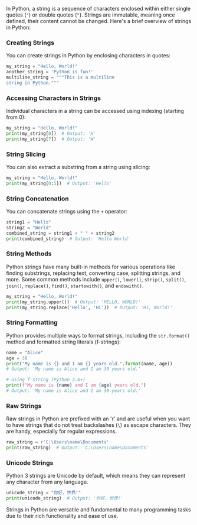 In Python, a string is a sequence of characters enclosed within either single quotes (`'`) or double quotes (`"`). Strings are immutable, meaning once defined, their content cannot be changed. Here's a brief overview of strings in Python:

### Creating Strings
You can create strings in Python by enclosing characters in quotes:

```python
my_string = "Hello, World!"
another_string = 'Python is fun!'
multiline_string = """This is a multiline
string in Python."""
```

### Accessing Characters in Strings
Individual characters in a string can be accessed using indexing (starting from 0):

```python
my_string = "Hello, World!"
print(my_string[0])  # Output: 'H'
print(my_string[7])  # Output: 'W'
```

### String Slicing
You can also extract a substring from a string using slicing:

```python
my_string = "Hello, World!"
print(my_string[0:5])  # Output: 'Hello'
```

### String Concatenation
You can concatenate strings using the `+` operator:

```python
string1 = "Hello"
string2 = "World"
combined_string = string1 + " " + string2
print(combined_string)  # Output: 'Hello World'
```

### String Methods
Python strings have many built-in methods for various operations like finding substrings, replacing text, converting case, splitting strings, and more. Some common methods include `upper()`, `lower()`, `strip()`, `split()`, `join()`, `replace()`, `find()`, `startswith()`, and `endswith()`.

```python
my_string = "Hello, World!"
print(my_string.upper())  # Output: 'HELLO, WORLD!'
print(my_string.replace('Hello', 'Hi'))  # Output: 'Hi, World!'
```

### String Formatting
Python provides multiple ways to format strings, including the `str.format()` method and formatted string literals (f-strings):

```python
name = "Alice"
age = 30
print("My name is {} and I am {} years old.".format(name, age))
# Output: 'My name is Alice and I am 30 years old.'

# Using f-string (Python 3.6+)
print(f"My name is {name} and I am {age} years old.")
# Output: 'My name is Alice and I am 30 years old.'
```

### Raw Strings
Raw strings in Python are prefixed with an 'r' and are useful when you want to have strings that do not treat backslashes (`\`) as escape characters. They are handy, especially for regular expressions.

```python
raw_string = r'C:\Users\name\Documents'
print(raw_string)  # Output: 'C:\Users\name\Documents'
```

### Unicode Strings
Python 3 strings are Unicode by default, which means they can represent any character from any language.

```python
unicode_string = "你好，世界!"
print(unicode_string)  # Output: '你好，世界!'
```

Strings in Python are versatile and fundamental to many programming tasks due to their rich functionality and ease of use.